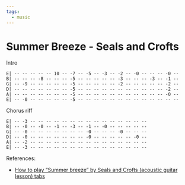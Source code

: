 ```yaml
---
tags:
  - music
---
```


# Summer Breeze - Seals and Crofts

Intro<br>
```
E| -- -- -- -- -- 10 -- -7 -- -5 -- -3 -- -2 -- -0 -- -- -- -0 --
B| -- -- -- -8 -- -- -- -5 -- -- -- -- -- -3 -- -- -- -3 -- -1 --
G| -- -9 -- -- -- -- -- -5 -- -- -- -- -- -2 -- -- -- -- -- -2 --
D| -- -- -- -- -- -- -- -5 -- -- -- -- -- -- -- -- -- -- -- -2 --
A| -- -- -- -- -- -- -- -5 -- -- -- -- -- -- -- -- -- -- -- -0 --
E| -- -0 -- -- -- -- -- -5 -- -- -- -- -- -- -- -- -- -- -- -- --
```

Chorus riff<br>
```
E| -- -3 -- -- -- -- -- -- -- -- -- -- -- -- -- -- -- 
B| -- -0 -- -0 -- -1 -- -3 -- -1 -- -0 -- -- -- -- -- 
G| -- -0 -- -- -- -- -- -- -- -0 -- -- -- -0 -- -- -- 
D| -- -0 -- -- -- -- -- -- -- -0 -- -- -- -- -- -0 -- 
A| -- -2 -- -- -- -- -- -- -- -- -- -- -- -- -- -- -- 
E| -- -3 -- -- -- -- -- -- -- -- -- -- -- -- -- -- -- 
```

References:
- [How to play “Summer breeze” by Seals and Crofts (acoustic guitar lesson) tabs](https://www.youtube.com/watch?v=0xLyPh1-qQ0)
